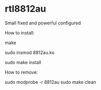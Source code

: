 # rtl8812au

Small fixed and powerful configured 

How to install:

make

sudo insmod 8812au.ko

sudo make install

How to remove:

sudo modprobe -r 8812au
sudo make clean

